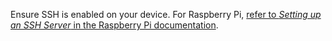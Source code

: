 Ensure SSH is enabled on your device. For Raspberry Pi, [refer to *Setting up an SSH Server* in the Raspberry Pi documentation](https://www.raspberrypi.com/documentation/computers/remote-access.html#ssh).
